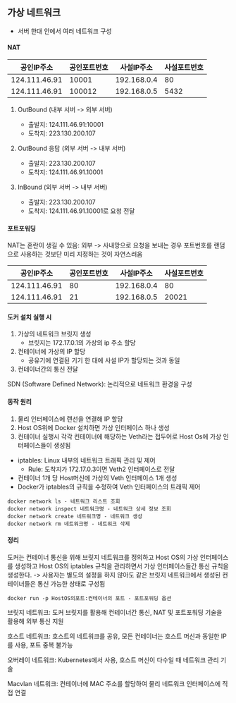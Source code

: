 ## 가상 네트워크

* 서버 한대 안에서 여러 네트워크 구성

#### NAT
|공인IP주소| 공인포트번호 | 사설IP주소      | 사설포트번호 |
|----------|--------|-------------|--------|
|124.111.46.91| 10001  | 192.168.0.4 | 80     |
|124.111.46.91| 100012 | 192.168.0.5 | 5432   |

1. OutBound (내부 서버 -> 외부 서버)  
   * 출발지: 124.111.46.91:10001 
   * 도착지: 223.130.200.107

2. OutBound 응답 (외부 서버 -> 내부 서버)
   * 출발지: 223.130.200.107 
   * 도착지: 124.111.46.91.10001

3. InBound (외부 서버 -> 내부 서버)
   * 출발지: 223.130.200.107 
   * 도착지: 124.111.46.91.10001로 요청 전달

#### 포트포워딩
NAT는 혼란이 생길 수 있음: 외부 -> 사내망으로 요청을 보내는 경우 포트번호를 랜덤으로 사용하는 것보단 미리 지정하는 것이 자연스러움

|공인IP주소| 공인포트번호 | 사설IP주소      | 사설포트번호 |
|----------|--------|-------------|--------|
|124.111.46.91| 80     | 192.168.0.4 | 80     |
|124.111.46.91| 21     | 192.168.0.5 | 20021  |

#### 도커 설치 실행 시
1. 가상의 네트워크 브릿지 생성 
    * 브릿지는 172.17.0.1의 가상의 ip 주소 할당 
2. 컨테이너에 가상의 IP 할당 
   * 공유기에 연결된 기기 한 대에 사설 IP가 할당되는 것과 동일 
3. 컨테이너간의 통신 전달

SDN (Software Defined Network): 논리적으로 네트워크 환경을 구성


#### 동작 원리
1. 물리 인터페이스에 랜선을 연결해 IP 할당 
2. Host OS위에 Docker 설치하면 가상 인터페이스 하나 생성 
3. 컨테이너 실행시 각각 컨테이너에 해당하는 Veth라는 접두어로 Host Os에 가상 인터페이스들이 생성됨

* iptables: Linux 내부의 네트워크 트래픽 관리 및 제어 
  * Rule: 도착지가 172.17.0.3이면 Veth2 인터페이스로 전달
* 컨테이너 1개 당 Host머신에 가상의 Veth 인터페이스 1개 생성
* Docker가 iptables의 규칙을 수정하여 Veth 인터페이스의 트래픽 제어

```
docker network ls - 네트워크 리스트 조회
docker network inspect 네트워크명 - 네트워크 상세 정보 조회
docker network create 네트워크명 - 네트워크 생성
docker network rm 네트워크명 - 네트워크 삭제
```

#### 정리
도커는 컨테이너 통신을 위해 브릿지 네트워크를 정의하고 Host OS의 가상 인터페이스를 생성하고 Host OS의 iptables 규칙을 관리하면서 가상 인터페이스들간 통신 규칙을 생성한다.
-> 사용자는 별도의 설정을 하지 않아도 같은 브릿지 네트워크에서 생성된 컨테이너들은 통신 가능한 상태로 구성됨

```docker run -p HostOS의포트:컨테이너의 포트 - 포트포워딩 옵션```

브릿지 네트워크: 도커 브릿지를 활용해 컨테이너간 통신, NAT 및 포트포워딩 기술을 활용해 외부 통신 지원

호스트 네트워크: 호스트의 네트워크를 공유, 모든 컨테이너는 호스트 머신과 동일한 IP를 사용, 포트 중복 불가능

오버레이 네트워크: Kubernetes에서 사용, 호스트 머신이 다수일 때 네트워크 관리 기술

Macvlan 네트워크: 컨테이너에 MAC 주소를 할당하여 물리 네트워크 인터페이스에 직접 연결